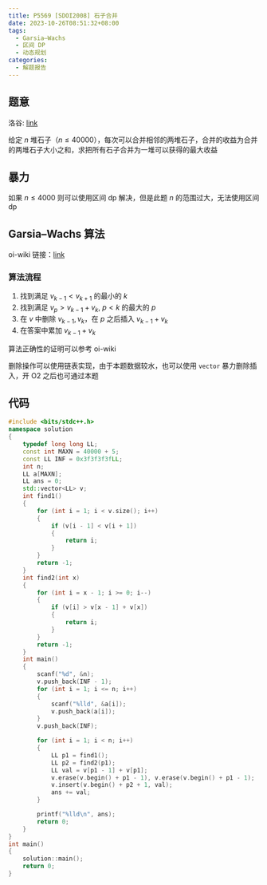 ```yaml
---
title: P5569 [SDOI2008] 石子合并
date: 2023-10-26T08:51:32+08:00
tags:
  - Garsia–Wachs
  - 区间 DP
  - 动态规划
categories:
  - 解题报告
---
```

## 题意

洛谷: [link](https://www.luogu.com.cn/problem/P5569)

给定 $n$ 堆石子（$n \le 40000$），每次可以合并相邻的两堆石子，合并的收益为合并的两堆石子大小之和，求把所有石子合并为一堆可以获得的最大收益

<!-- more -->

## 暴力

如果 $n \le 4000$ 则可以使用区间 dp 解决，但是此题 $n$ 的范围过大，无法使用区间 dp

## Garsia–Wachs 算法

oi-wiki 链接：[link](https://oi-wiki.net/misc/garsia-wachs/)

### 算法流程

1. 找到满足 $v_{k - 1} < v_{k + 1}$ 的最小的 $k$
2. 找到满足 $v_p > v_{k - 1} + v_{k}, \ p < k$ 的最大的 $p$
3. 在 $v$ 中删除 $v_{k - 1}, v_{k}$，在 $p$ 之后插入 $v_{k - 1} + v_k$
4. 在答案中累加 $v_{k - 1} + v_{k}$

算法正确性的证明可以参考 oi-wiki

删除操作可以使用链表实现，由于本题数据较水，也可以使用 `vector` 暴力删除插入，开 O2 之后也可通过本题

## 代码

```cpp
#include <bits/stdc++.h>
namespace solution
{
    typedef long long LL;
    const int MAXN = 40000 + 5;
    const LL INF = 0x3f3f3f3fLL;
    int n;
    LL a[MAXN];
    LL ans = 0;
    std::vector<LL> v;
    int find1()
    {
        for (int i = 1; i < v.size(); i++)
        {
            if (v[i - 1] < v[i + 1])
            {
                return i;
            }
        }
        return -1;
    }
    int find2(int x)
    {
        for (int i = x - 1; i >= 0; i--)
        {
            if (v[i] > v[x - 1] + v[x])
            {
                return i;
            }
        }
        return -1;
    }
    int main()
    {
        scanf("%d", &n);
        v.push_back(INF - 1);
        for (int i = 1; i <= n; i++)
        {
            scanf("%lld", &a[i]);
            v.push_back(a[i]);
        }
        v.push_back(INF);

        for (int i = 1; i < n; i++)
        {
            LL p1 = find1();
            LL p2 = find2(p1);
            LL val = v[p1 - 1] + v[p1];
            v.erase(v.begin() + p1 - 1), v.erase(v.begin() + p1 - 1);
            v.insert(v.begin() + p2 + 1, val);
            ans += val;
        }

        printf("%lld\n", ans);
        return 0;
    }
}
int main()
{
    solution::main();
    return 0;
}
```
